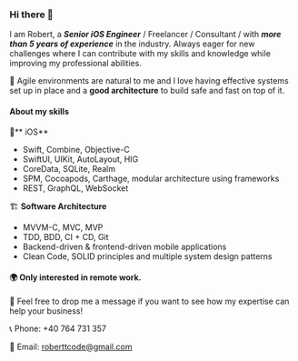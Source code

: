 ### Hi there 👋

I am Robert, a **_Senior iOS Engineer_** / Freelancer / Consultant / with **_more than 5 years of experience_** in the industry. 
Always eager for new challenges where I can contribute with my skills and knowledge while improving my professional abilities.

🚀 Agile environments are natural to me and I love having effective systems set up in place and a **good architecture** to build safe and fast on top of it.

#### About my skills

📱** iOS**
- Swift, Combine, Objective-C
- SwiftUI, UIKit, AutoLayout, HIG
- CoreData, SQLite, Realm
- SPM, Cocoapods, Carthage, modular architecture using frameworks
- REST, GraphQL, WebSocket

🏗 **Software Architecture**
- MVVM-C, MVC, MVP
- TDD, BDD, CI + CD, Git
- Backend-driven & frontend-driven mobile applications
- Clean Code, SOLID principles and multiple system design patterns


#### 🌍 Only interested in remote work.

🤝 Feel free to drop me a message if you want to see how my expertise can help your business! 

📞 Phone: +40 764 731 357

📧 Email: roberttcode@gmail.com
